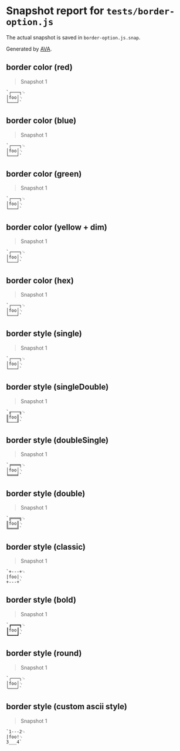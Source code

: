 # Snapshot report for `tests/border-option.js`

The actual snapshot is saved in `border-option.js.snap`.

Generated by [AVA](https://avajs.dev).

## border color (red)

> Snapshot 1

    `┌───┐␊
    │foo│␊
    └───┘`

## border color (blue)

> Snapshot 1

    `┌───┐␊
    │foo│␊
    └───┘`

## border color (green)

> Snapshot 1

    `┌───┐␊
    │foo│␊
    └───┘`

## border color (yellow + dim)

> Snapshot 1

    `┌───┐␊
    │foo│␊
    └───┘`

## border color (hex)

> Snapshot 1

    `┌───┐␊
    │foo│␊
    └───┘`

## border style (single)

> Snapshot 1

    `┌───┐␊
    │foo│␊
    └───┘`

## border style (singleDouble)

> Snapshot 1

    `╓───╖␊
    ║foo║␊
    ╙───╜`

## border style (doubleSingle)

> Snapshot 1

    `╒═══╕␊
    │foo│␊
    ╘═══╛`

## border style (double)

> Snapshot 1

    `╔═══╗␊
    ║foo║␊
    ╚═══╝`

## border style (classic)

> Snapshot 1

    `+---+␊
    |foo|␊
    +---+`

## border style (bold)

> Snapshot 1

    `┏━━━┓␊
    ┃foo┃␊
    ┗━━━┛`

## border style (round)

> Snapshot 1

    `╭───╮␊
    │foo│␊
    ╰───╯`

## border style (custom ascii style)

> Snapshot 1

    `1---2␊
    |foo!␊
    3___4`
